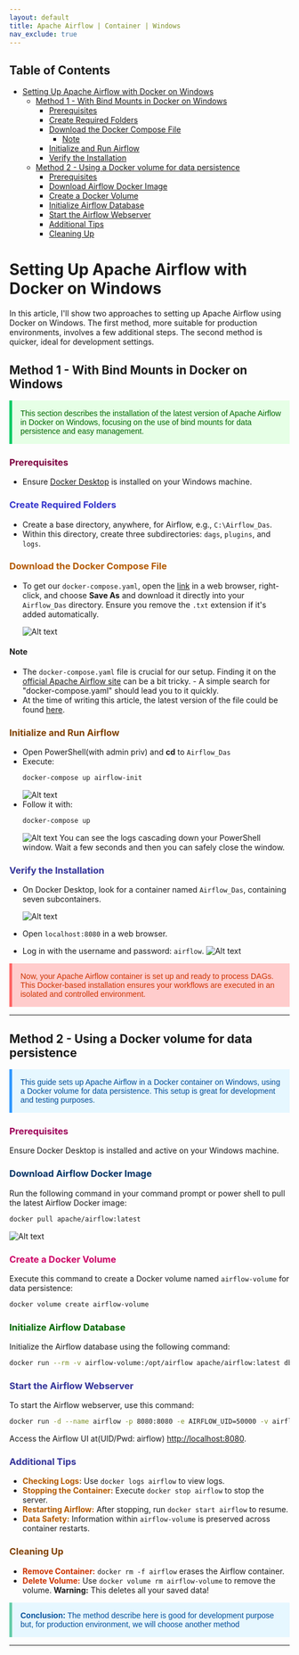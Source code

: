 ```yaml
---
layout: default
title: Apache Airflow | Container | Windows
nav_exclude: true
---
```


## Table of Contents

- [Setting Up Apache Airflow with Docker on Windows](#setting-up-apache-airflow-with-docker-on-windows)
  - [Method 1 - With Bind Mounts in Docker on Windows](#method-1---with-bind-mounts-in-docker-on-windows)
    - [Prerequisites](#prerequisites)
    - [Create Required Folders](#create-required-folders)
    - [Download the Docker Compose File](#download-the-docker-compose-file)
      - [Note](#note)
    - [Initialize and Run Airflow](#initialize-and-run-airflow)
    - [Verify the Installation](#verify-the-installation)
  - [Method 2 - Using a Docker volume for data persistence](#method-2---using-a-docker-volume-for-data-persistence)
    - [Prerequisites](#prerequisites-1)
    - [Download Airflow Docker Image](#download-airflow-docker-image)
    - [Create a Docker Volume](#create-a-docker-volume)
    - [Initialize Airflow Database](#initialize-airflow-database)
    - [Start the Airflow Webserver](#start-the-airflow-webserver)
    - [Additional Tips](#additional-tips)
    - [Cleaning Up](#cleaning-up)

# Setting Up Apache Airflow with Docker on Windows

In this article, I'll show two approaches to setting up Apache Airflow using Docker on Windows. The first method, more suitable for production environments, involves a few additional steps. The second method is quicker, ideal for development settings.

## Method 1 - With Bind Mounts in Docker on Windows

<p style="color: #006600; font-family: 'Trebuchet MS', Helvetica, sans-serif; background-color: #e6ffe6; padding: 15px; border-left: 5px solid #00cc66;">
This section describes the installation of the latest version of Apache Airflow in Docker on Windows, focusing on the use of bind mounts for data persistence and easy management.
</p>

### <span style="color: #7e0041;">Prerequisites</span>
- Ensure [Docker Desktop](https://www.docker.com/products/docker-desktop/) is installed on your Windows machine.

### <span style="color: #3333cc;">Create Required Folders</span>
- Create a base directory, anywhere, for Airflow, e.g., `C:\Airflow_Das`.
- Within this directory, create three subdirectories: `dags`, `plugins`, and `logs`.

### <span style="color: #b35900;">Download the Docker Compose File</span>

- To get our `docker-compose.yaml`, open the [link](https://airflow.apache.org/docs/apache-airflow/2.7.2/docker-compose.yaml) in a web browser, right-click, and choose **Save As** and download it directly into your `Airflow_Das` directory. Ensure you remove the `.txt` extension if it's added automatically.

    ![Alt text](image-1.png)

#### Note
- The `docker-compose.yaml` file is crucial for our setup. Finding it on the [official Apache Airflow site](https://airflow.apache.org) can be a bit tricky. - A simple search for "docker-compose.yaml" should lead you to it quickly.
- At the time of writing this article, the latest version of the file could be found [here](https://airflow.apache.org/docs/apache-airflow/2.7.2/docker-compose.yaml).


### <span style="color: #804000;">Initialize and Run Airflow</span>
- Open PowerShell(with admin priv) and **cd** to `Airflow_Das`
- Execute:
   ```powershell
   docker-compose up airflow-init
   ```
   ![Alt text](image-2.png)
- Follow it with:
   ```powershell
   docker-compose up
   ```
   ![Alt text](image-3.png)
   You can see the logs cascading down your PowerShell window. Wait a few seconds and then you can safely close the window.

### <span style="color: #333399;">Verify the Installation</span>
- On Docker Desktop, look for a container named `Airflow_Das`, containing seven subcontainers.

    ![Alt text](image-4.png)

- Open `localhost:8080` in a web browser.
- Log in with the username and password: `airflow`.
  ![Alt text](image-5.png)

<p style="color: #cc3300; font-family: 'Trebuchet MS', Helvetica, sans-serif; background-color: #ffcccc; padding: 15px; border-left: 5px solid #ff6666;">
Now, your Apache Airflow container is set up and ready to process DAGs. This Docker-based installation ensures your workflows are executed in an isolated and controlled environment.
</p>

---
## Method 2 - Using a Docker volume for data persistence

<p style="color: #004d99; font-family: 'Trebuchet MS', Helvetica, sans-serif; background-color: #e6f7ff; padding: 15px; border-left: 5px solid #3399ff;">
This guide sets up Apache Airflow in a Docker container on Windows, using a Docker volume for data persistence. This setup is great for development and testing purposes.
</p>

### <span style="color: #9e0059;">Prerequisites</span>
Ensure Docker Desktop is installed and active on your Windows machine.

### <span style="color: #003366;">Download Airflow Docker Image</span>
Run the following command in your command prompt or power shell to pull the latest Airflow Docker image:
```bash
docker pull apache/airflow:latest
```
![Alt text](image.png)

### <span style="color: #cc0066;">Create a Docker Volume</span>
Execute this command to create a Docker volume named `airflow-volume` for data persistence:
```bash
docker volume create airflow-volume
```

### <span style="color: #006600;">Initialize Airflow Database</span>
Initialize the Airflow database using the following command:
```bash
docker run --rm -v airflow-volume:/opt/airflow apache/airflow:latest db init
```

### <span style="color: #333399;">Start the Airflow Webserver</span>
To start the Airflow webserver, use this command:

```bash
docker run -d --name airflow -p 8080:8080 -e AIRFLOW_UID=50000 -v airflow-volume:/opt/airflow apache/airflow:latest webserver
```
Access the Airflow UI at(UID/Pwd: airflow) [http://localhost:8080](http://localhost:8080).

### <span style="color: #333399;">Additional Tips</span>
- **<span style="color: #b35900;">Checking Logs:</span>** Use `docker logs airflow` to view logs.
- **<span style="color: #b35900;">Stopping the Container:</span>** Execute `docker stop airflow` to stop the server.
- **<span style="color: #b35900;">Restarting Airflow:</span>** After stopping, run `docker start airflow` to resume.
- **<span style="color: #b35900;">Data Safety:</span>** Information within `airflow-volume` is preserved across container restarts.

### <span style="color: #804000;">Cleaning Up</span>
- **<span style="color: #cc3300;">Remove Container:</span>** `docker rm -f airflow` erases the Airflow container.
- **<span style="color: #cc3300;">Delete Volume:</span>** Use `docker volume rm airflow-volume` to remove the volume. **Warning:** This deletes all your saved data!

<p style="color: #004d99; font-family: 'Lucida Grande', 'Lucida Sans Unicode', Geneva, Verdana, sans-serif; background-color: #e6f7ff; padding: 15px; border-left: 5px solid #66cdaa;">
<strong>Conclusion:</strong> The method describe here is good for development purpose but, for production environment, we will choose another method</p>

---